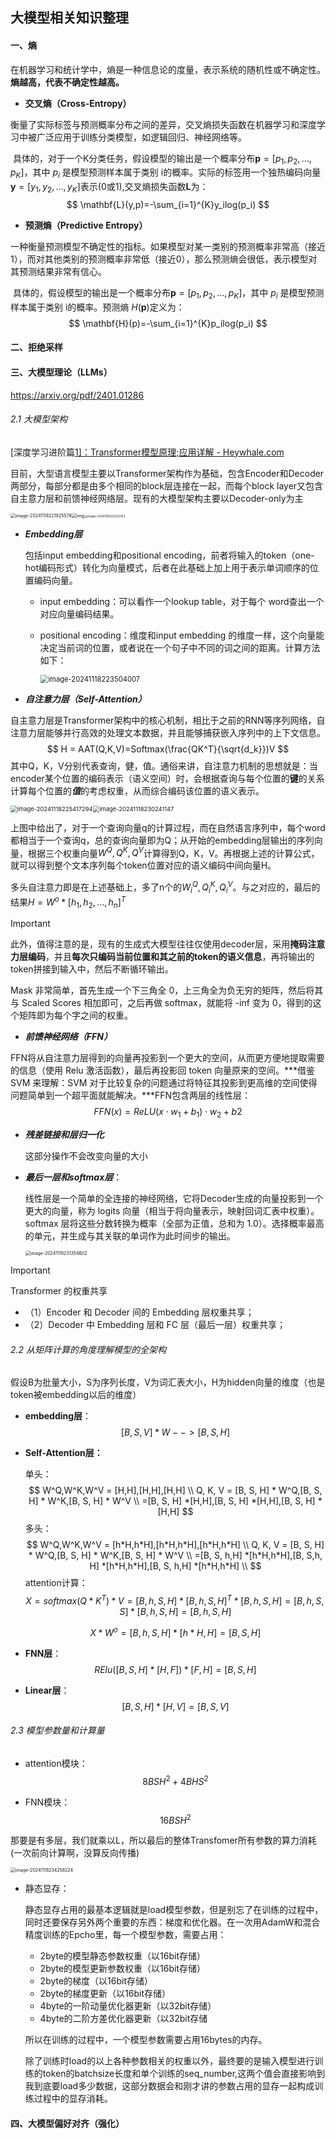 ## 大模型相关知识整理

#### 一、熵

在机器学习和统计学中，熵是一种信息论的度量，表示系统的随机性或不确定性。**熵越高，代表不确定性越高。**

* **交叉熵（Cross-Entropy）**

​	衡量了实际标签与预测概率分布之间的差异，交叉熵损失函数在机器学习和深度学习中被广泛应用于训练分类模型，如逻辑回归、神经网络等。

​	具体的，对于一个K分类任务，假设模型的输出是一个概率分布$\mathbf{p} = [p_1, p_2, \ldots, p_K]$，其中 $p_i$ 是模型预测样本属于类别 i的概率。实际的标签用一个独热编码向量 $\mathbf{y} = [y_1, y_2, \ldots, y_K]$表示(0或1),交叉熵损失函数$\mathbf{L}$为：
$$
\mathbf{L}(y,p)=-\sum_{i=1}^{K}y_ilog(p_i)
$$

* **预测熵（Predictive Entropy）**

​	一种衡量预测模型不确定性的指标。如果模型对某一类别的预测概率非常高（接近1），而对其他类别的预测概率非常低（接近0），那么预测熵会很低，表示模型对其预测结果非常有信心。

​	具体的，假设模型的输出是一个概率分布$\mathbf{p} = [p_1, p_2, \ldots, p_K]$，其中 $p_i$ 是模型预测样本属于类别 i的概率。预测熵 $H(\mathbf{p})$定义为：
$$
\mathbf{H}(p)=-\sum_{i=1}^{K}p_ilog(p_i)
$$

#### 二、拒绝采样



#### 三、大模型理论（LLMs）

https://arxiv.org/pdf/2401.01286

###### 2.1 大模型架构

[深度学习进阶篇[1\]：Transformer模型原理;应用详解 - Heywhale.com](https://www.heywhale.com/mw/project/646d809b8fe9066e5c0d9eee)

目前，大型语言模型主要以Transformer架构作为基础，包含Encoder和Decoder两部分，每部分都是由多个相同的block层连接在一起，而每个block layer又包含自主意力层和前馈神经网络层。现有的大模型架构主要以Decoder-only为主

<img src="attachments/image-20241118221925578.png" alt="image-20241118221925578" style="zoom:50%;" /><img src="attachments/005KT1N6SaIoZ9nI0.png" alt="img" style="zoom:50%;" /><img src="attachments/image-20241118222252353.png" alt="image-20241118222252353" style="zoom: 33%;" />

* ***Embedding层***

  包括input embedding和positional encoding，前者将输入的token（one-hot编码形式）转化为向量模式，后者在此基础上加上用于表示单词顺序的位置编码向量。

  * input embedding：可以看作一个lookup table，对于每个 word查出一个对应向量编码结果。

  * positional encoding：维度和input embedding 的维度一样，这个向量能决定当前词的位置，或者说在一个句子中不同的词之间的距离。计算方法如下：

    <img src="attachments/image-20241118223504007.png" alt="image-20241118223504007" style="zoom:80%;" />

* ***自注意力层（Self-Attention）***  

​	自主意力层是Transformer架构中的核心机制，相比于之前的RNN等序列网络，自注意力层能够并行高效的处理文本数据，并且能够捕获嵌入序列中的上下文信息。
$$
H = AAT(Q,K,V)=Softmax(\frac{QK^T}{\sqrt{d_k}})V
$$
其中Q，K，V分别代表查询，健，值。通俗来讲，自注意力机制的思想就是：当encoder某个位置的编码表示（语义空间）时，会根据查询与每个位置的**键**的关系计算每个位置的***值***的考虑权重，从而综合编码该位置的语义表示。

<img src="attachments/image-20241118225417294.png" alt="image-20241118225417294" style="zoom: 67%;" /><img src="attachments/image-20241118230241147.png" alt="image-20241118230241147" style="zoom: 67%;" />

上图中给出了，对于一个查询向量q的计算过程，而在自然语言序列中，每个word都相当于一个查询q，总的查询向量即为Q；从开始的embedding层输出的序列向量，根据三个权重向量$W^Q,Q^K,Q^V$计算得到Q，K，V。再根据上述的计算公式，就可以得到整个文本序列每个token位置对应的语义编码中间向量H。

多头自注意力即是在上述基础上，多了n个的$W^Q_i,Q^K_i,Q^V_i$。与之对应的，最后的结果$H=W^o*[h_1,h_2,...,h_n]^T$

> [!IMPORTANT]
>
> 此外，值得注意的是，现有的生成式大模型往往仅使用decoder层，采用**掩码注意力层编码**，并且**每次只编码当前位置和其之前的token的语义信息**，再将输出的token拼接到输入中，然后不断循环输出。
>
> Mask 非常简单，首先生成一个下三角全 0，上三角全为负无穷的矩阵，然后将其与 Scaled Scores 相加即可，之后再做 softmax，就能将 -inf 变为 0，得到的这个矩阵即为每个字之间的权重。



* ***前馈神经网络（FFN）***

​	FFN将从自注意力层得到的向量再投影到一个更大的空间，从而更方便地提取需要的信息（使用 Relu 激活函数），最后再投影回 token 向量原来的空间。***借鉴 SVM 来理解：SVM 对于比较复杂的问题通过将特征其投影到更高维的空间使得问题简单到一个超平面就能解决。***FFN包含两层的线性层：
$$
FFN(x)=ReLU(x\cdot w_1+b_1)\cdot w_2+b2
$$
* ***残差链接和层归一化***

  这部分操作不会改变向量的大小

* ***最后一层和softmax层***：

  线性层是一个简单的全连接的神经网络，它将Decoder生成的向量投影到一个更大的向量，称为 logits 向量（相当于将向量表示，映射回词汇表中权重）。softmax 层将这些分数转换为概率（全部为正值，总和为 1.0）。选择概率最高的单元，并生成与其关联的单词作为此时间步的输出。

  <img src="attachments/image-20241118231354602.png" alt="image-20241118231354602" style="zoom: 50%;" />

> [!IMPORTANT]
>
> Transformer 的权重共享
>
> - （1）Encoder 和 Decoder 间的 Embedding 层权重共享；
> - （2）Decoder 中 Embedding 层和 FC 层（最后一层）权重共享；

###### 2.2 从矩阵计算的角度理解模型的全架构

假设B为批量大小，S为序列长度，V为词汇表大小，H为hidden向量的维度（也是token被embedding以后的维度）

* **embedding层**：
  $$
  [B, S, V] * W --> [B, S, H]
  $$
  
* **Self-Attention层：**

  单头：
  $$
  W^Q,W^K,W^V = [H,H],[H,H],[H,H] \\
  Q, K, V = [B, S, H] * W^Q,[B, S, H] * W^K,[B, S, H] * W^V \\
  =[B, S, H] *[H,H],[B, S, H] *[H,H],[B, S, H] *[H,H]
  $$
  多头：
  $$
  W^Q,W^K,W^V = [h*H,h*H],[h*H,h*H],[h*H,h*H] \\
  Q, K, V = [B, S, H] * W^Q,[B, S, H] * W^K,[B, S, H] * W^V \\
  =[B, S, h,H] *[h*H,h*H],[B, S,h, H] *[h*H,h*H],[B, S, h,H] *[h*H,h*H] \\
  $$
  attention计算：
  $$
  X=softmax(Q*K^T)*V = [B, h, S,H]*[B, h, S,H]^T *  [B, h, S,H]=[B, h, S,S]*[B, h, S,H] = [B, h, S,H]
  $$

  $$
  X*W^o =[B, h, S,H]*[ h*H,H] = [B, S,H]
  $$

* **FNN层**：
  $$
  RElu([B, S,H]*[H,F])*[F,H] = [B, S,H]
  $$

* **Linear层**：
  $$
  [B, S,H]*[H,V] = [B, S,V]
  $$

###### 2.3 模型参数量和计算量

* attention模块：
  $$
  8BSH^2+4BHS^2
  $$

* FNN模块：
  $$
  16BSH^2
  $$

那要是有多层，我们就乘以L，所以最后的整体Transfomer所有参数的算力消耗(一次前向计算啊，没算反向传播)

<img src="attachments/image-20241118234258224.png" alt="image-20241118234258224" style="zoom:50%;" />

* 静态显存：

  静态显存占用的最基本逻辑就是load模型参数，但是别忘了在训练的过程中，同时还要保存另外两个重要的东西：梯度和优化器。在一次用AdamW和混合精度训练的Epcho里，每一个模型参数，需要占用：

  - 2byte的模型静态参数权重（以16bit存储）
  - 2byte的模型更新参数权重（以16bit存储）
  - 2byte的梯度（以16bit存储）
  - 2byte的梯度更新（以16bit存储）
  - 4byte的一阶动量优化器更新（以32bit存储）
  - 4byte的二阶方差优化器更新（以32bit存储

  所以在训练的过程中，一个模型参数需要占用16bytes的内存。

  除了训练时load的以上各种参数相关的权重以外，最终要的是输入模型进行训练的token的batchsize长度和单个训练的seq_number,这两个值会直接影响到我到底要load多少数据，这部分数据会和刚才讲的参数占用的显存一起构成训练过程中的显存消耗。



#### 四、大模型偏好对齐（强化）
